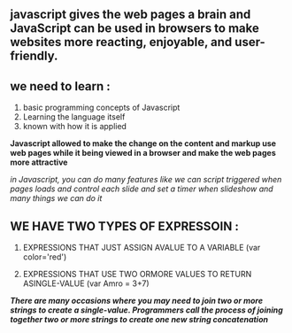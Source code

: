 ## javascript gives the web pages a brain and JavaScript can be used in browsers to make websites more reacting, enjoyable, and user-friendly. 
## we need to learn  : 
1. basic programming concepts of Javascript 
2. Learning the language itself
3. known with how it is applied 


**Javascript allowed to make the change on the content and markup use web pages while it being viewed in a browser and make the web pages more attractive**
	
*in Javascript, you can do many features like we can script triggered when pages loads and control each slide and set a timer when slideshow and many things we can do it*


## WE HAVE TWO TYPES OF EXPRESSOIN :

1. EXPRESSIONS THAT JUST ASSIGN AVALUE TO A VARIABLE (var color='red')

2. EXPRESSIONS THAT USE TWO ORMORE VALUES TO RETURN ASINGLE-VALUE  (var Amro = 3+7)

 

***There are many occasions where you may need to join two or more strings to create a single-value. Programmers call the process of joining together two or more strings to create one new string concatenation***